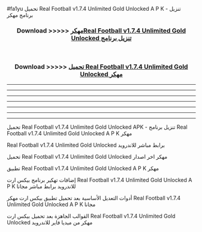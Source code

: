 #fa1yu تحميل Real Football v1.7.4 Unlimited Gold Unlocked  A P K - تنزيل برنامج مهكر



<div align="center">
<h3>Download >>>>> <a href="https://runaway1.web.app/?sq=Real Football v1.7.4 Unlimited Gold Unlocked ">مهكرReal Football v1.7.4 Unlimited Gold Unlocked  تنزيل برنامج</a></h3><br>

<h3>Download >>>>> <a href="https://runaway1.web.app/?sq=Real Football v1.7.4 Unlimited Gold Unlocked ">تحميل Real Football v1.7.4 Unlimited Gold Unlocked  مهكر</a></h3>
</div>


----------------------------------------------------------

----------------------------------------------------------

----------------------------------------------------------

----------------------------------------------------------

----------------------------------------------------------

----------------------------------------------------------

----------------------------------------------------------

تحميل Real Football v1.7.4 Unlimited Gold Unlocked  APK - تنزيل برنامج Real Football v1.7.4 Unlimited Gold Unlocked  A P K مهكر

Real Football v1.7.4 Unlimited Gold Unlocked  برابط مباشر للاندرويد

تحميل Real Football v1.7.4 Unlimited Gold Unlocked  مهكر اخر اصدار

تطبيق Real Football v1.7.4 Unlimited Gold Unlocked  A P K مهكر

إضافات تهكير برنامج بيكس ارت Real Football v1.7.4 Unlimited Gold Unlocked  A P K للاندرويد برابط مباشر مجانا

أدوات التعديل الأساسية بعد تحميل تطبيق بيكس ارت مهكر Real Football v1.7.4 Unlimited Gold Unlocked  A P K مجانا

القوالب الجاهزة بعد تحميل بيكس ارت Real Football v1.7.4 Unlimited Gold Unlocked  مهكر من ميديا فاير للاندرويد


